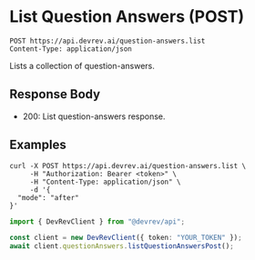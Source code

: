 # List Question Answers (POST)

```http
POST https://api.devrev.ai/question-answers.list
Content-Type: application/json
```

Lists a collection of question-answers.



## Response Body

- 200: List question-answers response.

## Examples

```shell
curl -X POST https://api.devrev.ai/question-answers.list \
     -H "Authorization: Bearer <token>" \
     -H "Content-Type: application/json" \
     -d '{
  "mode": "after"
}'
```

```typescript
import { DevRevClient } from "@devrev/api";

const client = new DevRevClient({ token: "YOUR_TOKEN" });
await client.questionAnswers.listQuestionAnswersPost();

```